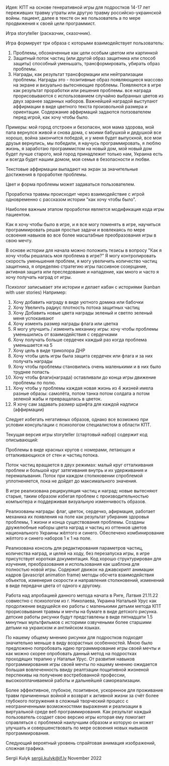 Идея: КПТ на основе генеративной игры для подростков 14-17 лет переживших травму утраты или другую травму российско-украинской войны.
пациент, далее в тексте он же пользователь а по мере продвижения к своей цели программист.

Игра storyteller (расказчик, сказочник). 

Игра формирует три образа с которыми взаимодействует пользователь: 
1. Проблемы, обозначенные как цели особым цветом или картинкой
2. Защитный поток частиц (или другой образ защитника или способ защиты) способный уменьшать, трансформировать, убирать образ проблемы.
3. Награды, как результат трансформации или нейтрализации проблемы. Награды это - позитивные образ появляющиеся массово на экране и визуально вытесняющие проблемы.
Появляются в игре как результат проработки или решения проблемы. все награда прорисовываются с использованием случайно выбранных цветов из двух заранее заданных наборов.
Важнейшей наградой выступают аффирмации в виде цветного текста произвольной размера и ориентации.
Содержание аффирмаций задаются ползователем перед игрой, как хочу чтобы было. 

Примеры: мой город отстроен и безопасен, моя мама здорова, мой папа вернулся живой и снова дома, с моими бабушкой и дедушкой все хорошо, война закончится победой, и у меня будет выпускной, все мои друзья вернулись, мы победили, я научусь программировать, я люблю жизнь, я заработаю программистом на новый дом, мой новый дом будет лучше старого, мой город принадлежит только нам, Украина есть и всегда будет нашим домом, моя семья в безопасности и любви.

Текстовые аффирмации выпадают на экран за значительные достижения в проработке проблемы. 

Цвет и форма проблемы может задаваться пользователем.

Проработка травмы происходит через взаимодействие с игрой одновременно с рассказом истории "как хочу чтобы было".

Наиболее важным этапом проработки является модификация кода игры пациентом.

Как я хочу чтобы было в игре, и я все могу поменять в игре, научиться программировать решая простые задачи и вовлекаясь по мере освоения навыков во все более масштабные преобразования игры в свою мечту.

В основе истории для начала можно положить тезисы в вопросу "Как я хочу чтобы решалась моя проблема в игре?"
Я могу контролировать скорость уменьшения проблем, 
я могу увеличить количество частиц защитника, 
я определяю стратегию игры пассивное созерцание, активная защита или преследование и нападение, 
как много и часто я хочу получать наград от игры.

Психолог записывает эти истории и делает кабан с историями (kanban with user stories)
Например: 
1. Хочу добавить награду в виде уютного домика или бабочки
2. Хочу Увеличть радиус плотность потока защитных частиц 
3. Хочу Добавить новые цвета награды зеленый и светло зеленый меня успокаивают 
4. Хочу изменть размер награды флага или цветка 
5. Я могу улучшить / изменить механику игры: хочу чтобы проблемы уменьшились от взаимодействия с сердечками
6. Хочу получать больше сердечек каждый раз когда проблема уменьшается на 5
7. Хочу цель в виде триколора ДНР
8. Хочу чтобы цель игры была защита сердечек или флага и за них получать награды
9. Хочу чтобы проблемы становились очень маленькими и в них было труднее попасть
10. Хочу чтобы флаги(награда) оставливали до конца игры движение проблемы по полю.
11. Хочу чтобы у проблемы каждая новая жизнь из 4 жизней имела разные образы: самолёта, потом танка потом солдата а потом зеленой жабы и превращалась в цветок.
12. Я хочу сам задавать размер шрифта для каждой надписи (аффирмации)

Следует избегать негативных образов, однако все возможно при условии консультации с психологом специалистом в области КПТ.

Текущая версия игры storyteller (стартовый набор) содержит код описывающий: 

Проблемы в виде красных кругов с номерами, летающих и отталкивающихся от стен и частиц потока.

Поток частиц вращается в двух режимах: малый круг отталкивания проблем и большой круг затягивания внутрь и их удерживания и перемалывания.
Поток при каждом столкновении спроблемой уплотненяется, пока не дойдет до максимального значения. 

В игре реализована рециркуляция частиц и наград: новые вытесняют старые, таким образом избегая проблем с производительностью компьютера и поддерживая визуальную изменчивость образов.

Реализованы награды: флаг, цветок,  сердечко, афирмация, работает механика их появления на поле как результат убирания здоровья проблемы, 1 жизни и конца существования проблемы.
Созданы дружелюбные наборы цвета наград и частиц из оттенков цветов национального Украины жёлтого и синего. 
Обеспечено комбинирование жёлтого и синего наборов 1 к 1 на поле.

Реализована консоль для редактирования параметров частиц, количества наград, и целей на ходу, без перезапуска игры, в игре присутствует короткая документация.
Код хорошо структурирован для изучения, преобразования и использования как шаблона для полностью новой игры. Содержит движок на джавскрипт анимации кадров (javascript animation frame)  методы обсчета взаимодействия объектов, изменерия скорости и направления столкновений, изменений в виде передачи цвета от одного к другому.

Работа над апробацией данного метода начата в Риге, Латвия 21.11.22  совместно с психологом из г. Николаева, Украина Натальей Урус как продолжение ведущейся ею работы с маленькими детьми метода КПТ прорисовывания травмы и мечты на бумаге в виде детского рисунка. детские работы рисунки будут представлены в виде пятнадцати 1.5 минутных мультфильмов с историми озвучеными более старшими детьми на украиском и английском языках.

По нашему общему мнению рисунки для подростков подходят значительно меньше в виду возрастных особенностей.
Мною было предложено попробовать идею прграммирование игры своей мечты и как можно скорее опробовать данный метод на подростках проходящих терапию у Натальи Урус. От развития навыков программирования игры своей мечты по нашему мнению ожидается большая вовлеченность ввиду реалтзации пощитивной жизненой перспекивы на получение востребованной  профессии, высокооплачиваемой работы и дальнейшей самореализации.

Более эффективное, глубокое, позитивное, ускоренное для проживание травм причиненных войной и возврат к активной жизни за счёт более глубокого погружения в сложный творческий процесс с неограниченными возможностями выражения и реализации в виртуальной среде веб программирования.
Как результат каждый пользователь создает свою версию игры которая ему помогает справляться с проблемой наилучшим образом и которую он может улучшать и совершенствовать по мере освоения новых нывыков программирования.

Следующий вероятный уровень спрайтовая анимация изображений, сложная графика.

Sergii Kulyk
sergii.kulyk@if.lv
November 2022
